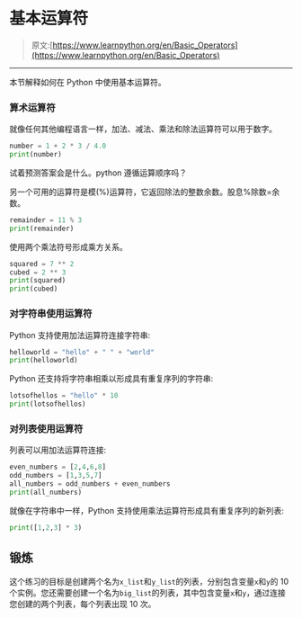 # 基本运算符

> 原文:[https://www.learnpython.org/en/Basic_Operators](https://www.learnpython.org/en/Basic_Operators)

* * *

本节解释如何在 Python 中使用基本运算符。

### 算术运算符

就像任何其他编程语言一样，加法、减法、乘法和除法运算符可以用于数字。

```py
number = 1 + 2 * 3 / 4.0
print(number) 
```

试着预测答案会是什么。python 遵循运算顺序吗？

另一个可用的运算符是模(%)运算符，它返回除法的整数余数。股息%除数=余数。

```py
remainder = 11 % 3
print(remainder) 
```

使用两个乘法符号形成乘方关系。

```py
squared = 7 ** 2
cubed = 2 ** 3
print(squared)
print(cubed) 
```

### 对字符串使用运算符

Python 支持使用加法运算符连接字符串:

```py
helloworld = "hello" + " " + "world"
print(helloworld) 
```

Python 还支持将字符串相乘以形成具有重复序列的字符串:

```py
lotsofhellos = "hello" * 10
print(lotsofhellos) 
```

### 对列表使用运算符

列表可以用加法运算符连接:

```py
even_numbers = [2,4,6,8]
odd_numbers = [1,3,5,7]
all_numbers = odd_numbers + even_numbers
print(all_numbers) 
```

就像在字符串中一样，Python 支持使用乘法运算符形成具有重复序列的新列表:

```py
print([1,2,3] * 3) 
```

## 锻炼

这个练习的目标是创建两个名为`x_list`和`y_list`的列表，分别包含变量`x`和`y`的 10 个实例。您还需要创建一个名为`big_list`的列表，其中包含变量`x`和`y`，通过连接您创建的两个列表，每个列表出现 10 次。